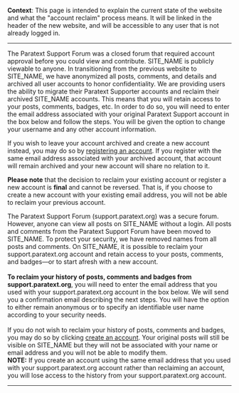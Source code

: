 **Context**:
This page is intended to explain the current state of the website and what the "account reclaim" process means.
It will be linked in the header of the new website, and will be accessible to any user that is not already logged in.

---

The Paratext Support Forum was a closed forum that required account approval before you could view and contribute. SITE_NAME is publicly viewable to anyone. In transitioning from the previous website to SITE_NAME, we have anonymized all posts, comments, and details and archived all user accounts to honor confidentiality. We are providing users the ability to migrate their Paratext Supporter accounts and reclaim their archived SITE_NAME accounts. This means that you will retain access to your posts, comments, badges, etc. In order to do so, you will need to enter the email address associated with your original Paratext Support account in the box below and follow the steps. You will be given the option to change your username and any other account information.

If you wish to leave your account archived and create a new account instead, you may do so by [registering an account](https://supportsitetest.tk/register). If you register with the same email address associated with your archived account, that account will remain archived and your new account will share no relation to it.

**Please note** that the decision to reclaim your existing account or register a new account is **final** and cannot be reversed. That is, if you choose to create a new account with your existing email address, you will not be able to reclaim your previous account.

The Paratext Support Forum (support.paratext.org) was a secure forum. However, anyone can view all posts on SITE_NAME without a login. All posts and comments from the Paratext Support Forum have been moved to SITE_NAME. To protect your security, we have removed names from all posts and comments. On SITE_NAME, it is possible to reclaim your support.paratext.org account and retain access to your posts, comments, and badges—or to start afresh with a new account.<br><br><b>To reclaim your history of posts, comments and badges from support.paratext.org</b>, you will need to enter the email address that you used with your support.paratext.org account in the box below. We will send you a confirmation email describing the next steps. You will have the option to either remain anonymous or to specify an identifiable user name according to your security needs.<br><br>If you do not wish to reclaim your history of posts, comments and badges, you may do so by clicking <a href='https://supportsitetest.tk/register' rel='noopener noreferrer'>create an account</a>. Your original posts will still be visible on SITE_NAME but they will not be associated with your name or email address and you will not be able to modify them.<br><b>NOTE:</b> If you create an account using the same email address that you used with your support.paratext.org account rather than reclaiming an account, you will lose access to the history from your support.paratext.org account.<hr>